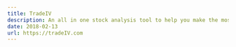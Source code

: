 ```yaml
---
title: TradeIV
description: An all in one stock analysis tool to help you make the most effecient trades.
date: 2018-02-13
url: https://tradeIV.com
---
```

